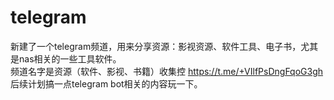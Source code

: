# telegram  

新建了一个telegram频道，用来分享资源：影视资源、软件工具、电子书，尤其是nas相关的一些工具软件。  
频道名字是资源（软件、影视、书籍）收集控 https://t.me/+VIlfPsDngFqoG3gh  
后续计划搞一点telegram bot相关的内容玩一下。  
